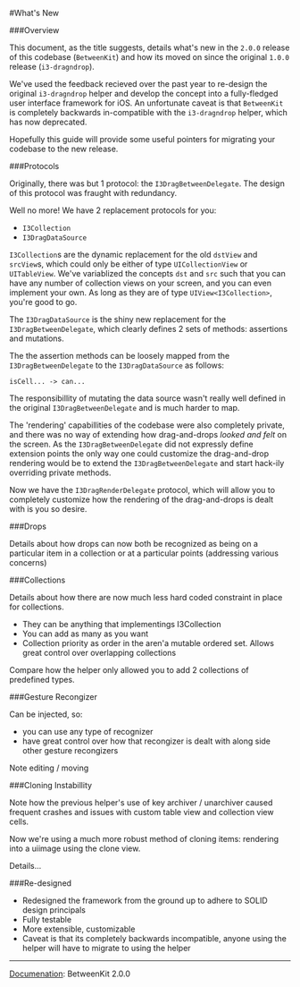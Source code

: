 #What's New###Overview

This document, as the title suggests, details what's new in the  `2.0.0` release of this codebase (`BetweenKit`) and how its moved on since the original `1.0.0` release (`i3-dragndrop`).

We've used the feedback recieved over the past year to re-design the original `i3-dragndrop` helper and develop the concept into a fully-fledged user interface framework for iOS. An unfortunate caveat is that `BetweenKit` is completely backwards in-compatible with the `i3-dragndrop` helper, which has now deprecated.

Hopefully this guide will provide some useful pointers for migrating your codebase to the new release.
###Protocols

Originally, there was but 1 protocol: the `I3DragBetweenDelegate`. The design of this protocol was fraught with redundancy.

Well no more! We have 2 replacement protocols for you:

- `I3Collection`
- `I3DragDataSource`

`I3Collection`s are the dynamic replacement for the old `dstView` and `srcView`s, which could only be either of type `UICollectionView` or `UITableView`. We've variablized the concepts `dst` and `src` such that you can have any number of collection views on your screen, and you can even implement your own. As long as they are of type `UIView<I3Collection>`, you're good to go.

The `I3DragDataSource` is the shiny new replacement for the `I3DragBetweenDelegate`, which clearly defines 2 sets of methods: assertions and mutations. 

The the assertion methods can be loosely mapped from the `I3DragBetweenDelegate` to the `I3DragDataSource` as follows: 

	isCell... -> can...

The responsibillity of mutating the data source wasn't really well defined in the original `I3DragBetweenDelegate` and is much harder to map.

The 'rendering' capabillities of the codebase were also completely private, and there was no way of extending how drag-and-drops _looked and felt_ on the screen. As the `I3DragBetweenDelegate` did not expressly define extension points the only way one could customize the drag-and-drop rendering would be to extend the `I3DragBetweenDelegate` and start hack-ily overriding private methods. 

Now we have the `I3DragRenderDelegate` protocol, which will allow you to completely customize how the rendering of the drag-and-drops is dealt with is you so desire.
###Drops
Details about how drops can now both be recognized as being on a particular item in a collection or at a particular points (addressing various concerns)###Collections

Details about how there are now much less hard coded constraint in place for collections. 

- They can be anything that implementings I3Collection- You can add as many as you want
- Collection priority as order in the aren'a mutable ordered set. Allows great control over overlapping collections
Compare how the helper only allowed you to add 2 collections of predefined types.###Gesture Recongizer
Can be injected, so:
- you can use any type of recognizer
- have great control over how that recongizer is dealt with along side other gesture recongizers

Note editing / moving


###Cloning Instabillity

Note how the previous helper's use of key archiver / unarchiver caused frequent crashes and issues with custom table view and collection view cells.

Now we're using a much more robust method of cloning items: rendering into a uiimage using the clone view.

Details...


###Re-designed

- Redesigned the framework from the ground up to adhere to SOLID design principals
- Fully testable
- More extensible, customizable
- Caveat is that its completely backwards incompatible, anyone using the helper will have to migrate to using the helper
___<u>Documenation</u>: BetweenKit 2.0.0